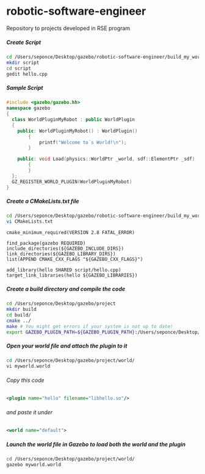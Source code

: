 # robotic-software-engineer
Repository to projects developed in RSE program

##### Create Script
```sh
cd /Users/seponce/Desktop/gazebo/robotic-software-engineer/build_my_world
mkdir script
cd script
gedit hello.cpp
```

##### Sample Script
```c++
#include <gazebo/gazebo.hh>
namespace gazebo
{
  class WorldPluginMyRobot : public WorldPlugin
  {
    public: WorldPluginMyRobot() : WorldPlugin()
        {
            printf("Welcome to´s World!\n");
        }

    public: void Load(physics::WorldPtr _world, sdf::ElementPtr _sdf)
        {
        }
  };
  GZ_REGISTER_WORLD_PLUGIN(WorldPluginMyRobot)
}
```

##### Create a CMakeLists.txt file
```sh
cd /Users/seponce/Desktop/gazebo/robotic-software-engineer/build_my_world
vi CMakeLists.txt
```

```text
cmake_minimum_required(VERSION 2.8 FATAL_ERROR)

find_package(gazebo REQUIRED)
include_directories(${GAZEBO_INCLUDE_DIRS})
link_directories(${GAZEBO_LIBRARY_DIRS})
list(APPEND CMAKE_CXX_FLAGS "${GAZEBO_CXX_FLAGS}")

add_library(hello SHARED script/hello.cpp)
target_link_libraries(hello ${GAZEBO_LIBRARIES})
```

##### Create a build directory and compile the code
```sh
cd /Users/seponce/Desktop/gazebo/project
mkdir build
cd build/
cmake ../
make # You might get errors if your system is not up to date!
export GAZEBO_PLUGIN_PATH=${GAZEBO_PLUGIN_PATH}:/Users/seponce/Desktop/gazebo/project/build
```

##### Open your world file and attach the plugin to it
```sh
cd /Users/seponce/Desktop/gazebo/project/world/
vi myworld.world
```

###### Copy this code
```xml
<plugin name="hello" filename="libhello.so"/>
```

###### and paste it under
```xml
<world name="default">
```

##### Launch the world file in Gazebo to load both the world and the plugin
```sh
cd /Users/seponce/Desktop/gazebo/project/world/
gazebo myworld.world
```

